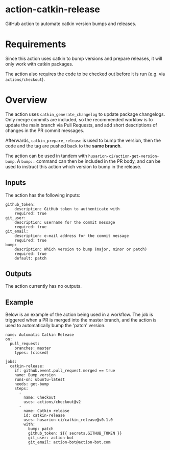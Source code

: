 # action-catkin-release
GitHub action to automate catkin version bumps and releases.

# Requirements

Since this action uses catkin to bump versions and prepare releases,
it will only work with catkin packages.

The action also requires the code to be checked out before it is run (e.g. via `actions/checkout`).

# Overview

The action uses `catkin_generate_changelog` to update package changelogs.
Only merge commits are included, so the recommended worklow is to update the main
branch via Pull Requests, and add short descriptions of changes in the PR commit
messages.

Afterwards, `catkin_prepare_release` is used to bump the version, then the code and
the tag are pushed back to the **same branch**.

The action can be used in tandem with `husarion-ci/action-get-version-bump`.
A `bump::` command can then be included in the PR body, and can be used to
instruct this action which version to bump in the release.

## Inputs

The action has the following inputs:

```
github_token:
    description: GitHub token to authenticate with
    required: true
git_user:
    description: username for the commit message
    required: true
git_email:
    description: e-mail address for the commit message
    required: true
bump:
    description: Which version to bump (major, minor or patch)
    required: true
    default: patch
```

## Outputs

The action currently has no outputs.

## Example

Below is an example of the action being used in a workflow.
The job is triggered when a PR is merged into the master branch,
and the action is used to automatically bump the 'patch' version.

```
name: Automatic Catkin Release
on:
  pull_request:
    branches: master
    types: [closed]

jobs:
  catkin-release:
    if: github.event.pull_request.merged == true
    name: Bump version
    runs-on: ubuntu-latest
    needs: get-bump
    steps:
      -
        name: Checkout
        uses: actions/checkout@v2
      -
        name: Catkin release
        id: catkin-release
        uses: husarion-ci/catkin_release@v0.1.0
        with:
          bump: patch
          github_token: ${{ secrets.GITHUB_TOKEN }}
          git_user: action-bot
          git_email: action-bot@action-bot.com
```